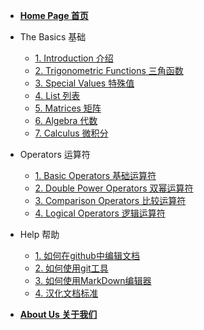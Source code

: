 <!-- docs/_sidebar.md -->

* [**Home Page 首页**](/)

* The Basics 基础
  - [1. Introduction 介绍](TheBasics/Introduction)
  - [2. Trigonometric Functions 三角函数](TheBasics/TrigonometricFunctions)
  - [3. Special Values 特殊值](TheBasics/SpecialValues)
  - [4. List 列表](TheBasics/List)
  - [5. Matrices 矩阵](TheBasics/Matrices)
  - [6. Algebra 代数](TheBasics/Algebra)
  - [7. Calculus 微积分](TheBasics/Calsulus)

* Operators 运算符
  - [1. Basic Operators 基础运算符](Operators/BasicOperators)
  - [2. Double Power Operators 双幂运算符](Operators/DoublePowerOperator)
  - [3. Comparison Operators 比较运算符](Operators/ComparisonOperators)
  - [4. Logical Operators 逻辑运算符](Operators\LogicalOperators.md)

* Help 帮助
  - [1. 如何在github中编辑文档]()
  - [2. 如何使用git工具]()
  - [3. 如何使用MarkDown编辑器]()
  - [4. 汉化文档标准]()

* [**About Us 关于我们**](AboutUs/AboutUs)
